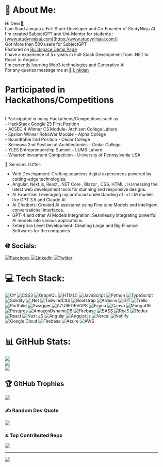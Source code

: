 # 💫 About Me:
Hi Devs👋,<br>
I am Saad Jangda a Full-Stack Developer and Co-Founder of StudyNinja AI
<br>I'm created SubjectGPT and Uni-Mentor for students : [www.studyninjaai.com](https://www.studyninjaai.com/)
<br>Got More than 500 users for SubjectGPT
<br>Featured on [Buildspace Demo Page](https://buildspace.so/s4/demoday/subjectgpt)
<br>I have a experience of 5+ years in Full-Stack Development from .NET to React to Angular 
<br>I'm currently learning Web3 technologies and Generative AI
<br>For any queries message me at 📧 [Linkden](https://www.linkedin.com/in/saad-jangda/) 


# Participated in Hackathons/Competitions  
<br>I Participated in many Hackathons/Competitions such as
    <br>- HackStack Google'23 First Position 
    <br>- ACSEC 4 Winner CS Module- Atchison College Lahore 
    <br>- Epsilon Winner RoboWar Module - Alpha College 
    <br>- Roundtable 2nd Position - Cedar College 
    <br>- Scinnova 2nd Position at Architectonics - Cedar College
    <br>- YLES Entreprenuership Summit - LUMS Lahore
    <br>- Wharton Invesment Competition - University of Pennsylvania USA


💼 Services I Offer:

- Web Development: Crafting seamless digital experiences powered by cutting-edge technologies.
- Angular, Next.js, React, .NET Core , Blazor , CSS, HTML,: Harnessing the latest web development tools for stunning and responsive designs.
- AI Expertise: Leveraging my profound understanding of in LLM models like GPT 3.5 and Claude AI
- AI Chatbots: Created AI assistanst using Fine tune Models and  intelligent conversational interfaces.
- GPT-4 and other AI Models Integration: Seamlessly integrating powerful AI models into various applications.
- Enterprise Level Development: Creating Large and Big Finance Softwares for the companies


## 🌐 Socials:
[![Facebook](https://img.shields.io/badge/Facebook-%231877F2.svg?logo=Facebook&logoColor=white)](https://facebook.com/saadsamad7857) [![LinkedIn](https://img.shields.io/badge/LinkedIn-%230077B5.svg?logo=linkedin&logoColor=white)](https://linkedin.com/in/saad-jangda-449586205) [![Twitter](https://img.shields.io/badge/Twitter-%231DA1F2.svg?logo=Twitter&logoColor=white)](https://twitter.com/saadjangdaa) 

# 💻 Tech Stack:
![C#](https://img.shields.io/badge/c%23-%23239120.svg?style=for-the-badge&logo=c-sharp&logoColor=white) ![CSS3](https://img.shields.io/badge/css3-%231572B6.svg?style=for-the-badge&logo=css3&logoColor=white) ![GraphQL](https://img.shields.io/badge/-GraphQL-E10098?style=for-the-badge&logo=graphql&logoColor=white) ![HTML5](https://img.shields.io/badge/html5-%23E34F26.svg?style=for-the-badge&logo=html5&logoColor=white) ![JavaScript](https://img.shields.io/badge/javascript-%23323330.svg?style=for-the-badge&logo=javascript&logoColor=%23F7DF1E) ![Python](https://img.shields.io/badge/python-3670A0?style=for-the-badge&logo=python&logoColor=ffdd54) ![TypeScript](https://img.shields.io/badge/typescript-%23007ACC.svg?style=for-the-badge&logo=typescript&logoColor=white) ![Solidity](https://img.shields.io/badge/Solidity-%23363636.svg?style=for-the-badge&logo=solidity&logoColor=white) ![.Net](https://img.shields.io/badge/.NET-5C2D91?style=for-the-badge&logo=.net&logoColor=white) ![TailwindCSS](https://img.shields.io/badge/tailwindcss-%2338B2AC.svg?style=for-the-badge&logo=tailwind-css&logoColor=white) ![Bootstrap](https://img.shields.io/badge/bootstrap-%238511FA.svg?style=for-the-badge&logo=bootstrap&logoColor=white) ![Arduino](https://img.shields.io/badge/-Arduino-00979D?style=for-the-badge&logo=Arduino&logoColor=white) ![GIT](https://img.shields.io/badge/Git-fc6d26?style=for-the-badge&logo=git&logoColor=white) ![Trello](https://img.shields.io/badge/Trello-%23026AA7.svg?style=for-the-badge&logo=Trello&logoColor=white) ![Portfolio](https://img.shields.io/badge/Portfolio-%23000000.svg?style=for-the-badge&logo=firefox&logoColor=#FF7139) ![Swagger](https://img.shields.io/badge/-Swagger-%23Clojure?style=for-the-badge&logo=swagger&logoColor=white) ![AZUREDEVOPS](https://img.shields.io/badge/azuredevops-0078D7.svg?style=for-the-badge&logo=azuredevops&logoColor=white&color=%230078D7) ![Figma](https://img.shields.io/badge/figma-%23F24E1E.svg?style=for-the-badge&logo=figma&logoColor=white) ![Canva](https://img.shields.io/badge/Canva-%2300C4CC.svg?style=for-the-badge&logo=Canva&logoColor=white) ![MongoDB](https://img.shields.io/badge/MongoDB-%234ea94b.svg?style=for-the-badge&logo=mongodb&logoColor=white) ![Postgres](https://img.shields.io/badge/postgres-%23316192.svg?style=for-the-badge&logo=postgresql&logoColor=white) ![AmazonDynamoDB](https://img.shields.io/badge/Amazon%20DynamoDB-4053D6?style=for-the-badge&logo=Amazon%20DynamoDB&logoColor=white) ![Firebase](https://img.shields.io/badge/Firebase-039BE5?style=for-the-badge&logo=Firebase&logoColor=white) ![SASS](https://img.shields.io/badge/SASS-hotpink.svg?style=for-the-badge&logo=SASS&logoColor=white) ![RxJS](https://img.shields.io/badge/rxjs-%23B7178C.svg?style=for-the-badge&logo=reactivex&logoColor=white) ![Redux](https://img.shields.io/badge/redux-%23593d88.svg?style=for-the-badge&logo=redux&logoColor=white) ![React](https://img.shields.io/badge/react-%2320232a.svg?style=for-the-badge&logo=react&logoColor=%2361DAFB) ![Nuxt JS](https://img.shields.io/badge/Nuxt-002E3B?style=for-the-badge&logo=nuxt.js&logoColor=#00DC82) ![Angular](https://img.shields.io/badge/angular-%23DD0031.svg?style=for-the-badge&logo=angular&logoColor=white) ![Angular.js](https://img.shields.io/badge/angular.js-%23E23237.svg?style=for-the-badge&logo=angularjs&logoColor=white) ![Vercel](https://img.shields.io/badge/vercel-%23000000.svg?style=for-the-badge&logo=vercel&logoColor=white) ![Netlify](https://img.shields.io/badge/netlify-%23000000.svg?style=for-the-badge&logo=netlify&logoColor=#00C7B7) ![Google Cloud](https://img.shields.io/badge/GoogleCloud-%234285F4.svg?style=for-the-badge&logo=google-cloud&logoColor=white) ![Firebase](https://img.shields.io/badge/firebase-%23039BE5.svg?style=for-the-badge&logo=firebase) ![Azure](https://img.shields.io/badge/azure-%230072C6.svg?style=for-the-badge&logo=microsoftazure&logoColor=white) ![AWS](https://img.shields.io/badge/AWS-%23FF9900.svg?style=for-the-badge&logo=amazon-aws&logoColor=white)
# 📊 GitHub Stats:
![](https://github-readme-stats.vercel.app/api?username=saadjangdaa&theme=vue&hide_border=false&include_all_commits=true&count_private=true)<br/>
![](https://github-readme-streak-stats.herokuapp.com/?user=saadjangdaa&theme=vue&hide_border=false)<br/>
![](https://github-readme-stats.vercel.app/api/top-langs/?username=saadjangdaa&theme=vue&hide_border=false&include_all_commits=true&count_private=true&layout=compact)

## 🏆 GitHub Trophies
![](https://github-profile-trophy.vercel.app/?username=saadjangdaa&theme=radical&no-frame=false&no-bg=true&margin-w=4)


<p align="center" >
 
 
</p>








<p float="center">
 
 <a href="">
 </a>
 
 <a href="">
 </a>
 
 


 
  <a href="">
 </a>
 

   <a href="">
 </a>
 

 

 
  <a href="">
 </a>



 
</p> 

### ✍️ Random Dev Quote
![](https://quotes-github-readme.vercel.app/api?type=horizontal&theme=dark)

### 🔝 Top Contributed Repo
![](https://github-contributor-stats.vercel.app/api?username=saadjangdaa&limit=5&theme=flat&combine_all_yearly_contributions=true)

---
[![](https://visitcount.itsvg.in/api?id=saadjangdaa&icon=0&color=0)](https://visitcount.itsvg.in)
